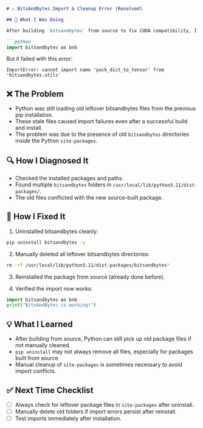 ````markdown
# ⚠️ BitsAndBytes Import & Cleanup Error (Resolved)

## 🧵 What I Was Doing

After building `bitsandbytes` from source to fix CUDA compatibility, I tried importing it in Python:

```python
import bitsandbytes as bnb
````

But it failed with this error:

```
ImportError: cannot import name 'pack_dict_to_tensor' from 'bitsandbytes.utils'
```

## ❌ The Problem

* Python was still loading old leftover bitsandbytes files from the previous pip installation.
* These stale files caused import failures even after a successful build and install.
* The problem was due to the presence of old `bitsandbytes` directories inside the Python `site-packages`.

## 🔍 How I Diagnosed It

* Checked the installed packages and paths.
* Found multiple `bitsandbytes` folders in `/usr/local/lib/python3.11/dist-packages/`.
* The old files conflicted with the new source-built package.

## 🧼 How I Fixed It

1. Uninstalled bitsandbytes cleanly:

```bash
pip uninstall bitsandbytes -y
```

2. Manually deleted all leftover bitsandbytes directories:

```bash
rm -rf /usr/local/lib/python3.11/dist-packages/bitsandbytes*
```

3. Reinstalled the package from source (already done before).

4. Verified the import now works:

```python
import bitsandbytes as bnb
print("BitsAndBytes is working!")
```

## 💡 What I Learned

* After building from source, Python can still pick up old package files if not manually cleaned.
* `pip uninstall` may not always remove all files, especially for packages built from source.
* Manual cleanup of `site-packages` is sometimes necessary to avoid import conflicts.

## ✅ Next Time Checklist

* [ ] Always check for leftover package files in `site-packages` after uninstall.
* [ ] Manually delete old folders if import errors persist after reinstall.
* [ ] Test imports immediately after installation.

```
